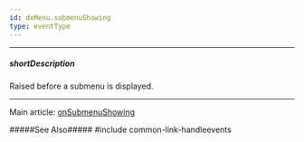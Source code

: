```yaml
---
id: dxMenu.submenuShowing
type: eventType
---
```

---
##### shortDescription
Raised before a submenu is displayed.

---
Main article: [onSubmenuShowing](/api-reference/10%20UI%20Components/dxMenu/1%20Configuration/onSubmenuShowing.md '/Documentation/ApiReference/UI_Components/dxMenu/Configuration/#onSubmenuShowing')

#####See Also#####
#include common-link-handleevents